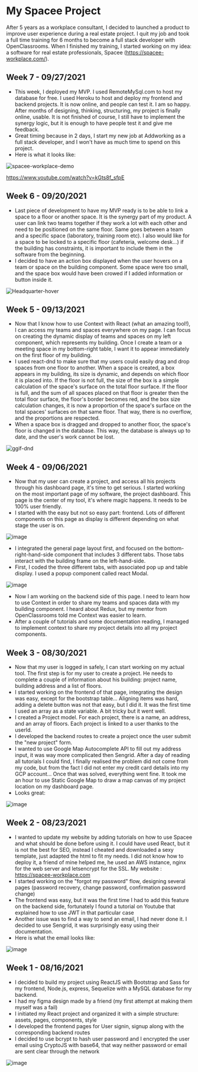 # My Spacee Project

After 5 years as a workplace consultant, I decided to launched a product to improve user experience during a real estate project. I quit my job and took a full time training for 6 months to become a full stack developer with OpenClassrooms. When I finished my training, I started working on my idea: a software for real estate professionals, Spacee (https://spacee-workplace.com/). 

## Week 7 - 09/27/2021
* This week, I deployed my MVP. I used RemoteMySql.com to host my database for free. I used Heroku to host and deploy my frontend and backend projects. It is now online, and people can test it. I am so happy. After months of designing, thinking, structuring, my project is finally online, usable. It is not finished of course, I still have to implement the synergy logic, but it is enough to have people test it and give me feedback. 
* Great timing because in 2 days, I start my new job at Addworking as a full stack developer, and I won't have as much time to spend on this project. 
* Here is what it looks like: 

![spacee-workplace-demo](https://user-images.githubusercontent.com/72617821/191592368-1b6c23f9-43e1-4fc3-a9fd-5e4d62397442.gif)

https://www.youtube.com/watch?v=kGts8f_sfpE

## Week 6 - 09/20/2021

* Last piece of development to have my MVP ready is to be able to link a space to a floor or another space. It is the synergy part of my product. A user can link two teams together if they work a lot with each other and need to be positioned on the same floor. Same goes between a team and a specific space (laboratory, training room etc). I also would like for a space to be locked to a specific floor (cafeteria, welcome desk...) if the building has constraints, it is important to include them in the software from the beginning. 
* I decided to have an action box displayed when the user hovers on a team or space on the building component. Some space were too small, and the space box would have been crowed if I added information or button inside it. 

 ![Headquarter-hover](https://user-images.githubusercontent.com/72617821/147593275-25ed07ac-8e03-49c9-9194-0a0a4643b6e6.jpg)

## Week 5 - 09/13/2021

* Now that I know how to use Context with React (what an amazing tool!), I can access my teams and spaces everywhere on my page. I can focus on creating the dynamic display of teams and spaces on my left component, which represents my building. Once I create a team or a meeting space in my bottom-right table, I want it to appear immediately on the first floor of my building. 
* I used react-dnd to make sure that my users could easily drag and drop spaces from one floor to another. When a space is created, a box appears in my building, its size is dynamic, and depends on which floor it is placed into. If the floor is not full, the size of the box is a simple calculation of the space's surface on the total floor surface. If the floor is full, and the sum of all spaces placed on that floor is greater then the total floor surface, the floor's border becomes red, and the box size calculation changes, it is now a proportion of the space's surface on the total spaces' surfaces on that same floor. That way, there is no overflow, and the proportions are respected. 
* When a space box is dragged and dropped to another floor, the space's floor is changed in the database. This way, the database is always up to date, and the user's work cannot be lost. 

![ggif-dnd](https://user-images.githubusercontent.com/72617821/146988160-c5764ff0-9428-4276-b1e4-0ddd738c3e59.gif)

## Week 4 - 09/06/2021

* Now that my user can create a project, and access all his projects through his dashboard page, it's time to get serious. I started working on the most important page of my software, the project dashboard. This page is the center of my tool, it's where magic happens. It needs to be 100% user friendly.
* I started with the easy but not so easy part: frontend. Lots of different components on this page as display is different depending on what stage the user is on. 

![image](https://user-images.githubusercontent.com/72617821/133153391-e2ca936c-24a5-487b-9519-4348a900fa0f.png)

* I integrated the general page layout first, and focused on the bottom-right-hand-side component that includes 3 different tabs. Those tabs interact with the building frame on the left-hand-side.
* First, I coded the three different tabs, with associated pop up and table display. I used a popup component called react Modal.

![image](https://user-images.githubusercontent.com/72617821/133153956-fea108cf-8f04-49dd-8006-a40d3816ac03.png)

* Now I am working on the backend side of this page. I need to learn how to use Context in order to share my teams and spaces data with my building component. I heard about Redux, but my mentor from OpenClassrooms told me Context was easier to learn. 
* After a couple of tutorials and some documentation reading, I managed to implement context to share my project details into all my project components. 

## Week 3 - 08/30/2021

* Now that my user is logged in safely, I can start working on my actual tool. The first step is for my user to create a project. He needs to complete a couple of information about his building: project name, building address and a list of floors. 
* I started working on the frontend of that page, integrating the design was easy, except for the bootstrap table... Aligning items was hard, adding a delete button was not that easy, but I did it. It was the first time I used an array as a state variable. A bit tricky but it went well. 
* I created a Project model. For each project, there is a name, an address, and an array of floors. Each project is linked to a user thanks to the userId.
* I developed the backend routes to create a project once the user submit the "new project" form. 
* I wanted to use Google Map Autocomplete API to fill out my address input, it was way more complicated then Sengrid. After a day of reading all tutorials I could find, I finally realised the problem did not come from my code, but from the fact I did not enter my credit card details into my GCP account... Once that was solved, everything went fine. It took me an hour to use Static Google Map to draw a map canvas of my project location on my dashboard page. 
* Looks great:

![image](https://user-images.githubusercontent.com/72617821/133152097-a206913b-c0f9-4670-9664-70dd9989ddc2.png)


## Week 2 - 08/23/2021

* I wanted to update my website by adding tutorials on how to use Spacee and what should be done before using it. I could have used React, but it is not the best for SEO, instead I cheated and downloaded a sexy template, just adapted the html to fit my needs. I did not know how to deploy it, a friend of mine helped me, he used an AWS instance, nginx for the web server and letsencrypt for the SSL. My website : https://spacee-workplace.com  
* I started working on the "forgot my password" flow, designing several pages (password recovery, change password, confirmation password change)
* The frontend was easy, but it was the first time I had to add this feature on the backend side, fortunately I found a tutorial on Youtube that explained how to use JWT in that particular case
* Another issue was to find a way to send an email, I had never done it. I decided to use Sengrid, it was surprisingly easy using their documentation. 
* Here is what the email looks like: 

![image](https://user-images.githubusercontent.com/72617821/133149358-62f05d83-8f61-47d3-adea-3909d0ef01b4.png)

## Week 1 - 08/16/2021

* I decided to build my project using ReactJS with Bootstrap and Sass for my frontend, Node.js, express, Sequelize with a MySQL database for my backend. 
* I had my figma design made by a friend (my first attempt at making them myself was a fail)
* I initiated my React project and organized it with a simple structure: assets, pages, components, style
* I developed the frontend pages for User signin, signup along with the corresponding backend routes
* I decided to use bcrypt to hash user password and I encrypted the user email using CryptoJS with base64, that way neither password or email are sent clear through the network

![image](https://user-images.githubusercontent.com/72617821/133149150-9a4fd140-833e-4995-ae32-13f206e6130e.png)


